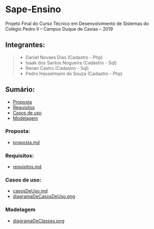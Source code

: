 # Sape-Ensino
Projeto Final do Curso Técnico em Desenvolvimento de Sistemas do Colégio Pedro II – Campus Duque de Caxias – 2019

## Integrantes:
>+ Daniel Novaes Dias (Cadastro - Php)
>+ Isaak dos Santos Nogueira (Cadastro - Sql)
>+ Renan Castro (Cadastro - Sql)
>+ Pedro Hasselmann de Souza (Cadastro - Php)

## Sumário:
- [Proposta](#proposta)
- [Requisitos](#requisitos)
- [Casos de uso](#casos-de-uso)
- [Modelagem](#modelagem)


### Proposta:

- [proposta.md](proposta.md)

### Requisitos:

- [requisitos.md](requisitos.md)

### Casos de uso:
- [casosDeUso.md](casosDeUso.md)
- [diagramaDeCasosDeUso.png](diagramaDeCasosDeUso.png)

### Modelagem
- [diagramaDeClasses.png](diagramaDeClasses.png)
